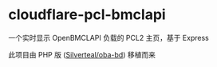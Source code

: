 # cloudflare-pcl-bmclapi

一个实时显示 OpenBMCLAPI 负载的 PCL2 主页，基于 Express

此项目由 PHP 版 ([Silverteal/oba-bd](https://github.com/Silverteal/oba-bd)) 移植而来
